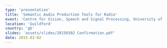 ```yaml
---
type: 'presentation'
title: 'Semantic Audio Production Tools for Radio'
event: 'Centre for Vision, Speech and Signal Processing, University of Surrey'
location: 'Guildford'
country: 'gb'
slides: 'assets/slides/20150302 Confirmation.pdf'
date: 2015-03-02
---
```

